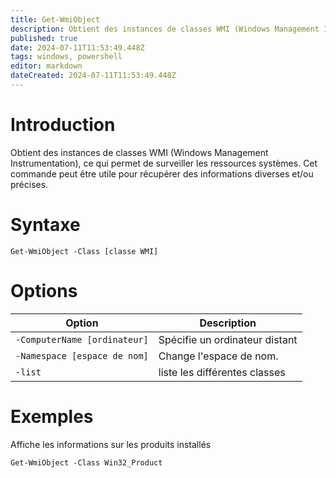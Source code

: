 ```yaml
---
title: Get-WmiObject
description: Obtient des instances de classes WMI (Windows Management Instrumentation), ce qui permet de surveiller les ressources systèmes.
published: true
date: 2024-07-11T11:53:49.448Z
tags: windows, powershell
editor: markdown
dateCreated: 2024-07-11T11:53:49.448Z
---
```


# Introduction

Obtient des instances de classes WMI (Windows Management Instrumentation), ce qui permet de surveiller les ressources systèmes. Cet commande peut être utile pour récupérer des informations diverses et/ou précises.

# Syntaxe

`Get-WmiObject -Class [classe WMI]`

# Options

| Option                       | Description                    |
| ---------------------------- | ------------------------------ |
| `-ComputerName [ordinateur]` | Spécifie un ordinateur distant |
| `-Namespace [espace de nom]` | Change l'espace de nom.        |
| `-list`                      | liste les différentes classes  |

# Exemples

Affiche les informations sur les produits installés

`Get-WmiObject -Class Win32_Product`
